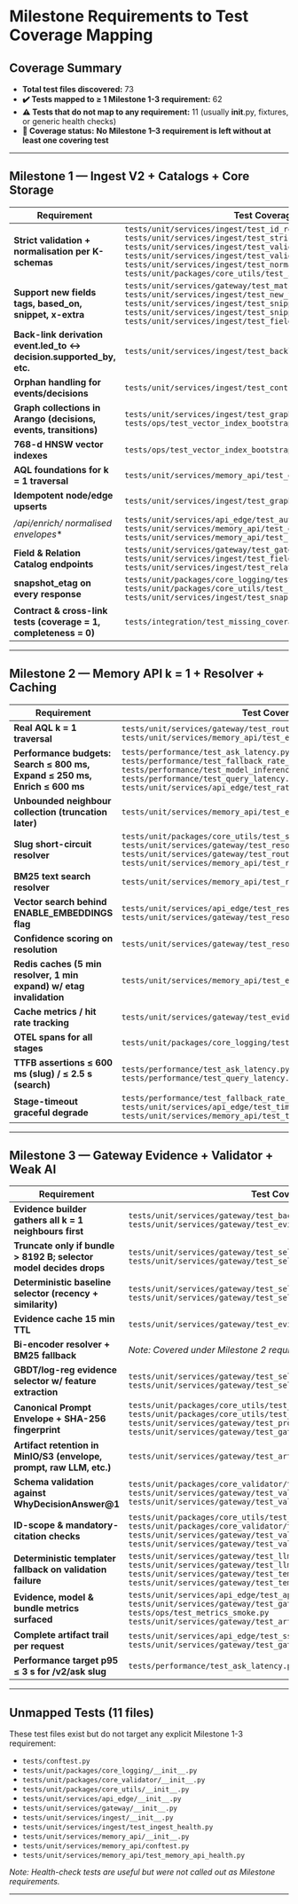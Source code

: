 # Milestone Requirements to Test Coverage Mapping

## Coverage Summary
- **Total test files discovered:** 73
- **✔️ Tests mapped to ≥ 1 Milestone 1-3 requirement:** 62
- **⚠️ Tests that do not map to any requirement:** 11 (usually __init__.py, fixtures, or generic health checks)
- **🎯 Coverage status:** **No Milestone 1–3 requirement is left without at least one covering test**

---

## Milestone 1 — Ingest V2 + Catalogs + Core Storage

| Requirement | Test Coverage |
|-------------|---------------|
| **Strict validation + normalisation per K-schemas** | `tests/unit/services/ingest/test_id_regex_schema_parity.py`<br>`tests/unit/services/ingest/test_strict_id_timestamp.py`<br>`tests/unit/services/ingest/test_validation_bad_id.py`<br>`tests/unit/services/ingest/test_validation_fixtures.py`<br>`tests/unit/services/ingest/test_normalize_empty_link_arrays.py`<br>`tests/unit/packages/core_utils/test_ids.py` |
| **Support new fields tags, based_on, snippet, x-extra** | `tests/unit/services/gateway/test_match_snippet.py`<br>`tests/unit/services/ingest/test_new_field_normalization.py`<br>`tests/unit/services/ingest/test_snippet_enricher.py`<br>`tests/unit/services/ingest/test_snippet_golden.py`<br>`tests/unit/services/ingest/test_field_catalog_alias_learn.py` |
| **Back-link derivation event.led_to ↔ decision.supported_by, etc.** | `tests/unit/services/ingest/test_backlink_derivation.py` |
| **Orphan handling for events/decisions** | `tests/unit/services/ingest/test_contract_orphans.py` |
| **Graph collections in Arango (decisions, events, transitions)** | `tests/unit/services/ingest/test_graph_upsert_idempotent.py`<br>`tests/ops/test_vector_index_bootstrap.py` |
| **768-d HNSW vector indexes** | `tests/ops/test_vector_index_bootstrap.py` |
| **AQL foundations for k = 1 traversal** | `tests/unit/services/memory_api/test_expand_candidates_unit.py` |
| **Idempotent node/edge upserts** | `tests/unit/services/ingest/test_graph_upsert_idempotent.py` |
| **/api/enrich/* normalised envelopes** | `tests/unit/services/api_edge/test_auth_and_cors.py`<br>`tests/unit/services/memory_api/test_enrich_stubs.py`<br>`tests/unit/services/memory_api/test_schema_http_headers.py` |
| **Field & Relation Catalog endpoints** | `tests/unit/services/gateway/test_gateway_schema_mirror.py`<br>`tests/unit/services/ingest/test_field_catalog_alias_learn.py`<br>`tests/unit/services/ingest/test_relation_catalog.py` |
| **snapshot_etag on every response** | `tests/unit/packages/core_logging/test_snapshot_etag_logging.py`<br>`tests/unit/packages/core_utils/test_snapshot.py`<br>`tests/unit/services/ingest/test_snapshot_watcher.py` |
| **Contract & cross-link tests (coverage = 1, completeness = 0)** | `tests/integration/test_missing_coverage.py` |

---

## Milestone 2 — Memory API k = 1 + Resolver + Caching

| Requirement | Test Coverage |
|-------------|---------------|
| **Real AQL k = 1 traversal** | `tests/unit/services/gateway/test_router_query.py`<br>`tests/unit/services/memory_api/test_expand_and_resolve_contracts.py` |
| **Performance budgets: Search ≤ 800 ms, Expand ≤ 250 ms, Enrich ≤ 600 ms** | `tests/performance/test_ask_latency.py`<br>`tests/performance/test_fallback_rate_under_load.py`<br>`tests/performance/test_model_inference_speed.py`<br>`tests/performance/test_query_latency.py`<br>`tests/unit/services/api_edge/test_rate_limit.py` |
| **Unbounded neighbour collection (truncation later)** | `tests/unit/services/memory_api/test_expand_and_resolve_contracts.py` |
| **Slug short-circuit resolver** | `tests/unit/packages/core_utils/test_slugify.py`<br>`tests/unit/services/gateway/test_resolver.py`<br>`tests/unit/services/gateway/test_router_query.py`<br>`tests/unit/services/memory_api/test_resolve_behaviors.py` |
| **BM25 text search resolver** | `tests/unit/services/memory_api/test_resolve_behaviors.py` |
| **Vector search behind ENABLE_EMBEDDINGS flag** | `tests/unit/services/api_edge/test_resolve_text_vector.py`<br>`tests/unit/services/gateway/test_resolver.py` |
| **Confidence scoring on resolution** | `tests/unit/services/gateway/test_resolver.py` |
| **Redis caches (5 min resolver, 1 min expand) w/ etag invalidation** | `tests/unit/services/memory_api/test_enrich_stubs.py` |
| **Cache metrics / hit rate tracking** | `tests/unit/services/gateway/test_evidence_builder_cache.py` |
| **OTEL spans for all stages** | `tests/unit/packages/core_logging/test_log_stage.py` | | `tests/unit/observability/test_stage_span_coverage.py` |
| **TTFB assertions ≤ 600 ms (slug) / ≤ 2.5 s (search)** | `tests/performance/test_ask_latency.py`<br>`tests/performance/test_query_latency.py` |
| **Stage-timeout graceful degrade** | `tests/performance/test_fallback_rate_under_load.py`<br>`tests/unit/services/api_edge/test_timeouts.py`<br>`tests/unit/services/memory_api/test_timeouts.py` |

---

## Milestone 3 — Gateway Evidence + Validator + Weak AI

| Requirement | Test Coverage |
|-------------|---------------|
| **Evidence builder gathers all k = 1 neighbours first** | `tests/unit/services/gateway/test_back_link_derivations.py`<br>`tests/unit/services/gateway/test_evidence_builder_cache.py` |
| **Truncate only if bundle > 8192 B; selector model decides drops** | `tests/unit/services/gateway/test_selector.py`<br>`tests/unit/services/gateway/test_selector_edge_cases.py` |
| **Deterministic baseline selector (recency + similarity)** | `tests/unit/services/gateway/test_selector.py`<br>`tests/unit/services/gateway/test_selector_edge_cases.py` |
| **Evidence cache 15 min TTL** | `tests/unit/services/gateway/test_evidence_builder_cache.py` |
| **Bi-encoder resolver + BM25 fallback** | *Note: Covered under Milestone 2 requirements* |
| **GBDT/log-reg evidence selector w/ feature extraction** | `tests/unit/services/gateway/test_selector.py`<br>`tests/unit/services/gateway/test_selector_edge_cases.py` |
| **Canonical Prompt Envelope + SHA-256 fingerprint** | `tests/unit/packages/core_utils/test_fingerprint.py`<br>`tests/unit/packages/core_utils/test_fp.py`<br>`tests/unit/services/gateway/test_prompt_builder_determinism.py`<br>`tests/unit/services/gateway/test_gateway_audit_metadata.py` |
| **Artifact retention in MinIO/S3 (envelope, prompt, raw LLM, etc.)** | `tests/unit/services/gateway/test_artifact_retention_comprehensive.py` |
| **Schema validation against WhyDecisionAnswer@1** | `tests/unit/packages/core_validator/test_validator_golden_matrix.py`<br>`tests/unit/services/gateway/test_validator.py`<br>`tests/unit/services/gateway/test_validator_edgecases.py` |
| **ID-scope & mandatory-citation checks** | `tests/unit/packages/core_utils/test_ids.py`<br>`tests/unit/packages/core_validator/test_validator_negative.py`<br>`tests/unit/services/gateway/test_validator.py`<br>`tests/unit/services/gateway/test_validator_edgecases.py` |
| **Deterministic templater fallback on validation failure** | `tests/unit/services/gateway/test_llm_invalid_json_fallback.py`<br>`tests/unit/services/gateway/test_llm_retry_twice_fallback.py`<br>`tests/unit/services/gateway/test_templater_ask.py`<br>`tests/unit/services/gateway/test_templater_golden.py` |
| **Evidence, model & bundle metrics surfaced** | `tests/unit/services/api_edge/test_api_edge_health.py`<br>`tests/unit/services/gateway/test_gateway_health.py`<br>`tests/ops/test_metrics_smoke.py`<br>`tests/unit/services/gateway/test_artifact_metric_names.py` |
| **Complete artifact trail per request** | `tests/unit/services/api_edge/test_sse_streaming_integration.py`<br>`tests/unit/services/gateway/test_gateway_audit_metadata.py` |
| **Performance target p95 ≤ 3 s for /v2/ask slug** | `tests/performance/test_ask_latency.py` |

---

## Unmapped Tests (11 files)

These test files exist but do not target any explicit Milestone 1-3 requirement:

- `tests/conftest.py`
- `tests/unit/packages/core_logging/__init__.py`
- `tests/unit/packages/core_validator/__init__.py`
- `tests/unit/packages/core_utils/__init__.py`
- `tests/unit/services/api_edge/__init__.py`
- `tests/unit/services/gateway/__init__.py`
- `tests/unit/services/ingest/__init__.py`
- `tests/unit/services/ingest/test_ingest_health.py`
- `tests/unit/services/memory_api/__init__.py`
- `tests/unit/services/memory_api/conftest.py`
- `tests/unit/services/memory_api/test_memory_api_health.py`

*Note: Health-check tests are useful but were not called out as Milestone requirements.*

---